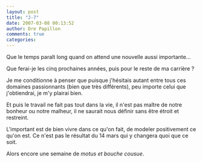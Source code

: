 ```yaml
---
layout: post
title: "J-7"
date: 2007-03-08 00:13:52
author: Dre Papillon
comments: true
categories: 
---
```



Que le temps paraît long quand on attend une nouvelle aussi importante...

Que ferai-je les cinq prochaines années, puis pour le reste de ma carrière ?

Je me conditionne à penser que puisque j'hésitais autant entre tous ces domaines passionnants (bien que très différents), peu importe celui que j'obtiendrai, je m'y plairai bien.

Et puis le travail ne fait pas tout dans la vie, il n'est pas maître de notre bonheur ou notre malheur, il ne saurait nous définir sans être étroit et restreint.

L'important est de bien vivre dans ce qu'on fait, de modeler positivement ce qu'on est. Ce n'est pas le résultat du 14 mars qui y changera quoi que ce soit.

Alors encore une semaine de *motus et bouche cousue*.